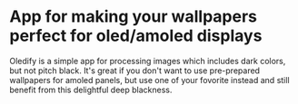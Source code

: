 # App for making your wallpapers perfect for oled/amoled displays

Oledify is a simple app for processing images which includes dark colors, but not pitch black. It's great if you don't want to use pre-prepared wallpapers for amoled panels, but use one of your fovorite instead and still benefit from this delightful deep blackness.